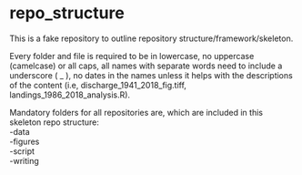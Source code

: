 # repo_structure
This is a fake repository to outline repository structure/framework/skeleton.  

Every folder and file is required to be in lowercase, no uppercase (camelcase) or all caps, all names with separate words need to include a underscore ( _ ), no dates in the names unless it helps with the descriptions of the content (i.e, discharge_1941_2018_fig.tiff, landings_1986_2018_analysis.R).  
  
Mandatory folders for all repositories are, which are included in this skeleton repo structure:  
-data  
-figures  
-script  
-writing  
